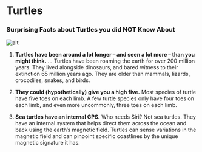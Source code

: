 # Turtles

### Surprising Facts about Turtles you did NOT Know About

![alt](https://img.buzzfeed.com/buzzfeed-static/static/enhanced/webdr01/2013/1/23/12/enhanced-buzz-3417-1358961031-13.jpg?downsize=700%3A%2A&output-quality=auto&output-format=auto)


1. **Turtles have been around a lot longer – and seen a lot more – than you might think.**
... Turtles have been roaming the earth for over 200 million years. They lived alongside dinosaurs, and bared witness to their extinction 65 million years ago. They are older than mammals, lizards, crocodiles, snakes, and birds. 

2. **They could (hypothetically) give you a high five.**
Most species of turtle have five toes on each limb. A few turtle species only have four toes on each limb, and even more uncommonly, three toes on each limb. 

3. **Sea turtles have an internal GPS.**
Who needs Siri? Not sea turtles. They have an internal system that helps direct them across the ocean and back using the earth’s magnetic field. Turtles can sense variations in the magnetic field and can pinpoint specific coastlines by the unique magnetic signature it has.
